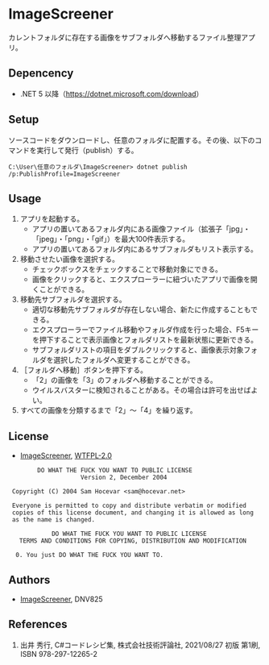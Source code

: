 # ImageScreener

カレントフォルダに存在する画像をサブフォルダへ移動するファイル整理アプリ。

## Depencency

- .NET 5 以降（<https://dotnet.microsoft.com/download>）

## Setup

ソースコードをダウンロードし、任意のフォルダに配置する。その後、以下のコマンドを実行して発行（publish）する。

```shell
C:\User\任意のフォルダ\ImageScreener> dotnet publish /p:PublishProfile=ImageScreener
```

## Usage

1. アプリを起動する。
    - アプリの置いてあるフォルダ内にある画像ファイル（拡張子「jpg」・「jpeg」・「png」・「gif」）を最大100件表示する。
    - アプリの置いてあるフォルダ内にあるサブフォルダもリスト表示する。
1. 移動させたい画像を選択する。
    - チェックボックスをチェックすることで移動対象にできる。
    - 画像をクリックすると、エクスプローラーに紐づいたアプリで画像を開くことができる。
1. 移動先サブフォルダを選択する。
    - 適切な移動先サブフォルダが存在しない場合、新たに作成することもできる。
    - エクスプローラーでファイル移動やフォルダ作成を行った場合、F5キーを押下することで表示画像とフォルダリストを最新状態に更新できる。
    - サブフォルダリストの項目をダブルクリックすると、画像表示対象フォルダを選択したフォルダへ変更することができる。
1. ［フォルダへ移動］ボタンを押下する。
    - 「2」の画像を「3」のフォルダへ移動することができる。
    - ウイルスバスターに検知されることがある。その場合は許可を出せばよい。
1. すべての画像を分類するまで「2」～「4」を繰り返す。

## License

- [ImageScreener](https://github.com/DNV825/ImageScreener), [WTFPL-2.0](http://www.wtfpl.net/)

```text
        DO WHAT THE FUCK YOU WANT TO PUBLIC LICENSE 
                    Version 2, December 2004 

 Copyright (C) 2004 Sam Hocevar <sam@hocevar.net> 

 Everyone is permitted to copy and distribute verbatim or modified 
 copies of this license document, and changing it is allowed as long 
 as the name is changed. 

            DO WHAT THE FUCK YOU WANT TO PUBLIC LICENSE 
   TERMS AND CONDITIONS FOR COPYING, DISTRIBUTION AND MODIFICATION 

  0. You just DO WHAT THE FUCK YOU WANT TO.
```

## Authors

- [ImageScreener](https://github.com/DNV825/ImageScreener), DNV825

## References

1. 出井 秀行, C\#コードレシピ集, 株式会社技術評論社, 2021/08/27 初版 第1刷, ISBN 978-297-12265-2
